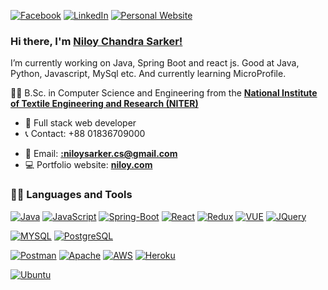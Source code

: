 [![Facebook](https://img.shields.io/badge/Facebook-1877F2?style=for-the-badge&logo=facebook&logoColor=white)](https://www.facebook.com/niloy090?mibextid=ZbWKwL)
[![LinkedIn](https://img.shields.io/badge/LinkedIn-0077B5?style=for-the-badge&logo=linkedin&logoColor=white)](https://www.linkedin.com/in/niloy-chandra-sarker-01a0aa257/)
[![Personal Website](https://img.shields.io/badge/Portfilio-E95420?style=for-the-badge&logo=web&logoColor=white)](#)

### Hi there, I'm [ Niloy Chandra Sarker!](https://www.iamkoushik.com)
I’m currently working on Java, Spring Boot and react js. Good at Java, Python, Javascript, MySql etc. And currently learning MicroProfile.


👨‍🎓 B.Sc. in Computer Science and Engineering from the **[National Institute of Textile Engineering and Research (NITER) ](https://niter.edu.bd/)** 


- :dart: Full stack web developer
- :telephone_receiver: Contact: +88 01836709000
<!-- - [![Messenger](https://img.shields.io/badge/click%20to%20contact%20on%20whatsapp-25D366?style=for-the-badge&logo=whatsapp&logoColor=white&https://wa.me/message/IJ3KOROMCB74K1)](https://wa.me/message/IJ3KOROMCB74K1) -->
- :e-mail: Email: **[:niloysarker.cs@gmail.com](mailto:niloysarker.cs@gmail.com)**
- :computer: Portfolio website: **[niloy.com]()**



### 👨‍💻 Languages and Tools
[![Java](https://img.shields.io/badge/Java-ED8B00?style=for-the-badge&logo=java&logoColor=white)](https://github.com/niloychandrasarker) 
[![JavaScript](https://img.shields.io/badge/javascript-%23323330.svg?&style=for-the-badge&logo=javascript&logoColor=%23F7DF1E&link=https://github.com/koushik-chandra-sarker/)](https://github.com/niloychandrasarker)
[![Spring-Boot](https://img.shields.io/badge/SpringBoot-6DB33F?style=for-the-badge&logo=spring&logoColor=white)](https://github.com/koushik-chandra-sarker)
[![React](https://img.shields.io/badge/react-%2320232a.svg?&style=for-the-badge&logo=react&logoColor=%2361DAFB&link=https://github.com/koushik-chandra-sarker/)](https://github.com/niloychandrasarker) 
[![Redux](https://img.shields.io/badge/Redux-593D88?style=for-the-badge&logo=redux&logoColor=white)](https://github.com/niloychandrasarker) 
[![VUE](https://img.shields.io/badge/Vue.js-35495E?style=for-the-badge&logo=vuedotjs&logoColor=4FC08D)](https://github.com/koushik-chandra-sarker/) 
[![JQuery](https://img.shields.io/badge/jquery-%230769AD.svg?&style=for-the-badge&logo=jquery&logoColor=white&link=https://github.com/koushik-chandra-sarker/)](https://github.com/niloychandrasarker)

[![MYSQL](https://img.shields.io/badge/mysql-%2300758F.svg?&style=for-the-badge&logo=mysql&logoColor=white)](https://github.com/niloychandrasarker) 
[![PostgreSQL](https://img.shields.io/badge/PostgreSQL-316192?style=for-the-badge&logo=postgresql&logoColor=white)](https://github.com/niloychandrasarker) 


[![Postman](https://img.shields.io/badge/Postman-FF6C37?style=for-the-badge&logo=postman&logoColor=white)](#)
[![Apache](https://img.shields.io/badge/apache-%23D42029.svg?&style=for-the-badge&logo=apache&logoColor=white)](#)
[![AWS](https://img.shields.io/badge/Amazon_AWS-232F3E?style=for-the-badge&logo=amazon-aws&logoColor=white)](#)
[![Heroku](https://img.shields.io/badge/heroku-%23430098.svg?&style=for-the-badge&logo=heroku&logoColor=white)](#)

[![Ubuntu](https://img.shields.io/badge/Ubuntu-E95420?style=for-the-badge&logo=ubuntu&logoColor=white)](#)
